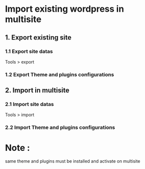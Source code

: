 #  Import existing wordpress in multisite

## 1. Export existing site

### 1.1 Export site datas 
Tools > export

### 1.2 Export Theme and plugins configurations

## 2. Import in multisite

### 2.1 Import site datas
Tools > import

### 2.2 Import Theme and plugins configurations

# Note : 
same theme and plugins must be installed and activate on multisite
